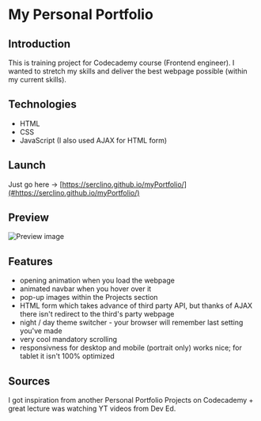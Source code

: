 # My Personal Portfolio
 
 ## Introduction
 This is training project for Codecademy course (Frontend engineer). I wanted to stretch my skills and deliver the best webpage possible (within my current skills).
 
 ## Technologies
 * HTML
 * CSS
 * JavaScript (I also used AJAX for HTML form)
 
 ## Launch
 Just go here -> [https://serclino.github.io/myPortfolio/](#https://serclino.github.io/myPortfolio/)
 
 ## Preview
 ![Preview image](./resources/images/projects/myPortfolio-full.png)
 
 ## Features
 * opening animation when you load the webpage
 * animated navbar when you hover over it
 * pop-up images within the Projects section
 * HTML form which takes advance of third party API, but thanks of AJAX there isn't redirect to the third's party webpage
 * night / day theme switcher - your browser will remember last setting you've made
 * very cool mandatory scrolling
 * responsivness for desktop and mobile (portrait only) works nice; for tablet it isn't 100% optimized
 
 ## Sources
 I got inspiration from another Personal Portfolio Projects on Codecademy + great lecture was watching YT videos from Dev Ed.
 
